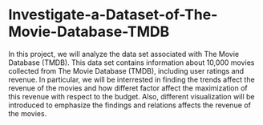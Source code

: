 # Investigate-a-Dataset-of-The-Movie-Database-TMDB
In this project, we will analyze the data set associated with The Movie Database (TMDB). This data set contains information about 10,000 movies collected from The Movie Database (TMDB), including user ratings and revenue. In particular, we will be interrested in finding the trends affect the revenue of the movies and how differet factor affect the maximization of this revenue with respect to the budget. Also, different visualization will be introduced to emphasize the findings and relations affects the revenue of the movies. 
